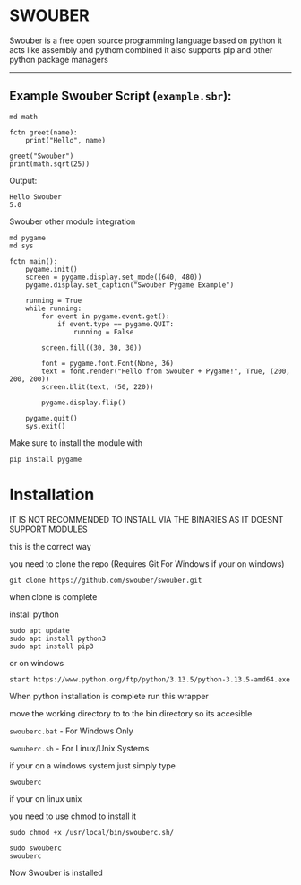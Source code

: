 # SWOUBER
Swouber is a free open source programming language based on python it acts like assembly and pythom combined it also supports pip and other python package managers

---

## Example Swouber Script (`example.sbr`):

```sbr
md math

fctn greet(name):
    print("Hello", name)

greet("Swouber")
print(math.sqrt(25))
```
Output:

```
Hello Swouber
5.0
```

Swouber other module integration

```
md pygame
md sys

fctn main():
    pygame.init()
    screen = pygame.display.set_mode((640, 480))
    pygame.display.set_caption("Swouber Pygame Example")
    
    running = True
    while running:
        for event in pygame.event.get():
            if event.type == pygame.QUIT:
                running = False
        
        screen.fill((30, 30, 30))
        
        font = pygame.font.Font(None, 36)
        text = font.render("Hello from Swouber + Pygame!", True, (200, 200, 200))
        screen.blit(text, (50, 220))
        
        pygame.display.flip()
    
    pygame.quit()
    sys.exit()
```

Make sure to install the module  with

```
pip install pygame
```

# Installation

IT IS NOT RECOMMENDED TO INSTALL VIA THE BINARIES AS IT DOESNT SUPPORT MODULES

this is the correct way 

you need to clone the repo (Requires Git For Windows if your on windows)

```
git clone https://github.com/swouber/swouber.git
```
when clone is complete

install python

```
sudo apt update
sudo apt install python3
sudo apt install pip3
```

or on windows

```
start https://www.python.org/ftp/python/3.13.5/python-3.13.5-amd64.exe
```

When python installation is complete run this wrapper

move the working directory to to the bin directory so its accesible

`swouberc.bat` - For Windows Only

`swouberc.sh` - For Linux/Unix Systems

if your on a windows system just simply type

```
swouberc
```

if your on linux unix 

you need to use chmod to install it

```
sudo chmod +x /usr/local/bin/swouberc.sh/

sudo swouberc
swouberc
```

Now Swouber is installed


